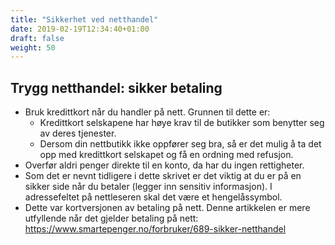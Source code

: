 ```yaml
---
title: "Sikkerhet ved netthandel"
date: 2019-02-19T12:34:40+01:00
draft: false
weight: 50
---
```



## Trygg netthandel: sikker betaling

- Bruk kredittkort når du handler på nett. Grunnen til dette er:
  - Kredittkort selskapene har høye krav til de butikker som benytter seg av deres tjenester.
  - Dersom din nettbutikk ikke oppfører seg bra, så er det mulig å ta det opp med kredittkort selskapet og få en ordning med refusjon.
- Overfør aldri penger direkte til en konto, da har du ingen rettigheter.
- Som det er nevnt tidligere i dette skrivet er det viktig at du er på en sikker side når du betaler (legger inn sensitiv informasjon). I adressefeltet på nettleseren skal det være et hengelåssymbol.
- Dette var kortversjonen av betaling på nett. Denne artikkelen er mere utfyllende når det gjelder betaling på nett: https://www.smartepenger.no/forbruker/689-sikker-netthandel 